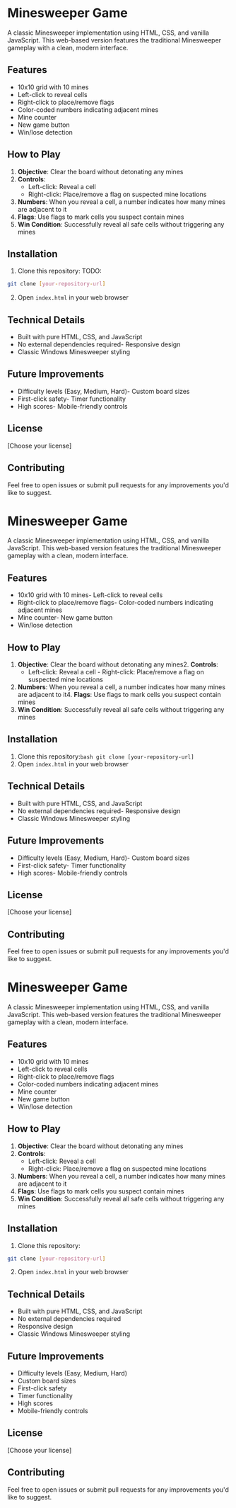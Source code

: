 # Minesweeper Game

A classic Minesweeper implementation using HTML, CSS, and vanilla JavaScript. This web-based version features the traditional Minesweeper gameplay with a clean, modern interface.

## Features

- 10x10 grid with 10 mines
- Left-click to reveal cells
- Right-click to place/remove flags
- Color-coded numbers indicating adjacent mines
- Mine counter
- New game button
- Win/lose detection

## How to Play

1. **Objective**: Clear the board without detonating any mines
2. **Controls**:
   - Left-click: Reveal a cell
   - Right-click: Place/remove a flag on suspected mine locations
3. **Numbers**: When you reveal a cell, a number indicates how many mines are adjacent to it
4. **Flags**: Use flags to mark cells you suspect contain mines
5. **Win Condition**: Successfully reveal all safe cells without triggering any mines

## Installation

1. Clone this repository:
   TODO:

```bash
git clone [your-repository-url]
```

2. Open `index.html` in your web browser

## Technical Details

- Built with pure HTML, CSS, and JavaScript
- No external dependencies required- Responsive design
- Classic Windows Minesweeper styling

## Future Improvements

- Difficulty levels (Easy, Medium, Hard)- Custom board sizes
- First-click safety- Timer functionality
- High scores- Mobile-friendly controls

## License

[Choose your license]

## Contributing

Feel free to open issues or submit pull requests for any improvements you'd like to suggest.

# Minesweeper Game

A classic Minesweeper implementation using HTML, CSS, and vanilla JavaScript. This web-based version features the traditional Minesweeper gameplay with a clean, modern interface.

## Features

- 10x10 grid with 10 mines- Left-click to reveal cells
- Right-click to place/remove flags- Color-coded numbers indicating adjacent mines
- Mine counter- New game button
- Win/lose detection

## How to Play

1. **Objective**: Clear the board without detonating any mines2. **Controls**:
   - Left-click: Reveal a cell - Right-click: Place/remove a flag on suspected mine locations
2. **Numbers**: When you reveal a cell, a number indicates how many mines are adjacent to it4. **Flags**: Use flags to mark cells you suspect contain mines
3. **Win Condition**: Successfully reveal all safe cells without triggering any mines

## Installation

1. Clone this repository:`bash
git clone [your-repository-url]`
2. Open `index.html` in your web browser

## Technical Details

- Built with pure HTML, CSS, and JavaScript
- No external dependencies required- Responsive design
- Classic Windows Minesweeper styling

## Future Improvements

- Difficulty levels (Easy, Medium, Hard)- Custom board sizes
- First-click safety- Timer functionality
- High scores- Mobile-friendly controls

## License

[Choose your license]

## Contributing

Feel free to open issues or submit pull requests for any improvements you'd like to suggest.

# Minesweeper Game

A classic Minesweeper implementation using HTML, CSS, and vanilla JavaScript. This web-based version features the traditional Minesweeper gameplay with a clean, modern interface.

## Features

- 10x10 grid with 10 mines
- Left-click to reveal cells
- Right-click to place/remove flags
- Color-coded numbers indicating adjacent mines
- Mine counter
- New game button
- Win/lose detection

## How to Play

1. **Objective**: Clear the board without detonating any mines
2. **Controls**:
   - Left-click: Reveal a cell
   - Right-click: Place/remove a flag on suspected mine locations
3. **Numbers**: When you reveal a cell, a number indicates how many mines are adjacent to it
4. **Flags**: Use flags to mark cells you suspect contain mines
5. **Win Condition**: Successfully reveal all safe cells without triggering any mines

## Installation

1. Clone this repository:

```bash
git clone [your-repository-url]
```

2. Open `index.html` in your web browser

## Technical Details

- Built with pure HTML, CSS, and JavaScript
- No external dependencies required
- Responsive design
- Classic Windows Minesweeper styling

## Future Improvements

- Difficulty levels (Easy, Medium, Hard)
- Custom board sizes
- First-click safety
- Timer functionality
- High scores
- Mobile-friendly controls

## License

[Choose your license]

## Contributing

Feel free to open issues or submit pull requests for any improvements you'd like to suggest.
